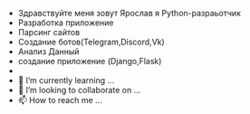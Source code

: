 - Здравствуйте  меня  зовут Ярослав  я Python-разраьотчик
- Разработка приложение
- Парсинг сайтов
- Создание ботов(Telegram,Discord,Vk)
- Анализ Данный
- создание приложение  (Django,Flask)
- 
- 🌱 I’m currently learning ...
- 💞️ I’m looking to collaborate on ...
- 📫 How to reach me ...

<!---
deronel/deronel is a ✨ special ✨ repository because its `README.md` (this file) appears on your GitHub profile.
You can click the Preview link to take a look at your changes.
--->
